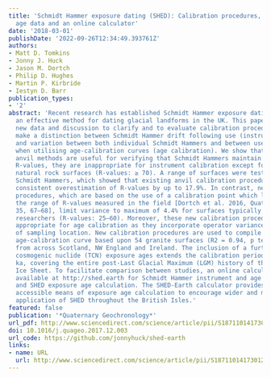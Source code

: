```yaml
---
title: 'Schmidt Hammer exposure dating (SHED): Calibration procedures, new exposure
  age data and an online calculator'
date: '2018-03-01'
publishDate: '2022-09-26T12:34:49.393761Z'
authors:
- Matt D. Tomkins
- Jonny J. Huck
- Jason M. Dortch
- Philip D. Hughes
- Martin P. Kirbride
- Iestyn D. Barr
publication_types:
- '2'
abstract: 'Recent research has established Schmidt Hammer exposure dating (SHED) as
  an effective method for dating glacial landforms in the UK. This paper presents
  new data and discussion to clarify and to evaluate calibration procedures. These
  make a distinction between Schmidt Hammer drift following use (instrument calibration),
  and variation between both individual Schmidt Hammers and between user strategies
  when utilising age-calibration curves (age calibration). We show that while test
  anvil methods are useful for verifying that Schmidt Hammers maintain their standard
  R-values, they are inappropriate for instrument calibration except for the hardest
  natural rock surfaces (R-values: ≥ 70). A range of surfaces were tested using 3 N-Type
  Schmidt Hammers, which showed that existing anvil calibration procedures led to
  consistent overestimation of R-values by up to 17.9%. In contrast, new calibration
  procedures, which are based on the use of a calibration point which lies within
  the range of R-values measured in the field [Dortch et al. 2016, Quat. Geochron.,
  35, 67–68], limit variance to maximum of 4.4% for surfaces typically tested by Quaternary
  researchers (R-values: 25–60). Moreover, these new calibration procedures are more
  appropriate for age calibration as they incorporate operator variance through choice
  of sampling location. New calibration procedures are used to compile an updated
  age-calibration curve based upon 54 granite surfaces (R2 = 0.94, p textless .01)
  from across Scotland, NW England and Ireland. The inclusion of a further 29 terrestrial
  cosmogenic nuclide (TCN) exposure ages extends the calibration period to 0.8–23.8
  ka, covering the entire post-Last Glacial Maximum (LGM) history of the British-Irish
  Ice Sheet. To facilitate comparison between studies, an online calculator is made
  available at http://shed.earth for Schmidt Hammer instrument and age calibration
  and SHED exposure age calculation. The SHED-Earth calculator provides a rapid and
  accessible means of exposure age calculation to encourage wider and more consistent
  application of SHED throughout the British Isles.'
featured: false
publication: '*Quaternary Geochronology*'
url_pdf: http://www.sciencedirect.com/science/article/pii/S1871101417301206
doi: 10.1016/j.quageo.2017.12.003
url_code: https://github.com/jonnyhuck/shed-earth
links:
- name: URL
  url: http://www.sciencedirect.com/science/article/pii/S1871101417301206
---
```


